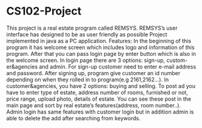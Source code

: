 # CS102-Project
This project is a real estate program called REMSYS. REMSYS’s user interface has designed to be as user friendly as possible
Project implemented in java as a PC application. 
Features:
In the beginning of this program it has welcome screen which includes logo and information of this program. After that you 
can pass login page by enter button which is also in the welcome screen. In login page there are 3 options: sign-up, 
custom-er&agencies and admin. For sign-up customer need to enter e-mail address and password. After signing up, program give 
customer an id number depending on when they rolled in to program(e.g 2161,2162…). In customer&agencies, you have 2 options: 
buying and selling. To post ad you have to enter type of estate, address number of rooms, furnished or not, price range, upload photo, 
details of estate. You can see these post in the main page and sort by real estate’s features(address, room number..). Admin login 
has same features with customer login but in addition admin is able to delete the add after searching from keywords.
